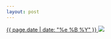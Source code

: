 ```yaml
---
layout: post
---
```


<p>
  <a href="/220">
    <time>{{ page.date | date: "%e %B %Y" }}</time>
    <img src="{{ site.assets_url }}/220.jpg">
  </a>
  
</p>
